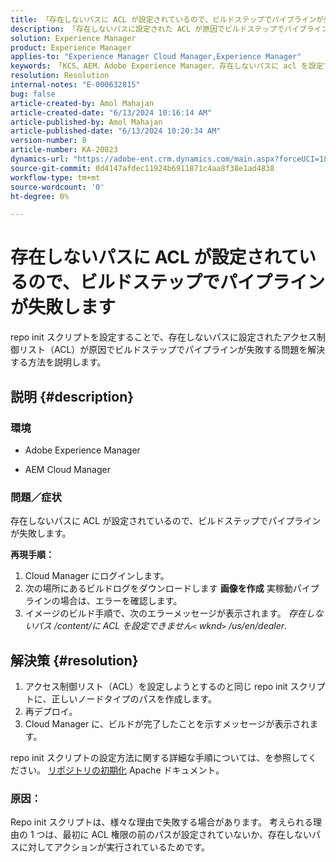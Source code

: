 ```yaml
---
title: 「存在しないパスに ACL が設定されているので、ビルドステップでパイプラインが失敗します」
description: 「存在しないパスに設定された ACL が原因でビルドステップでパイプラインが失敗する問題を解決する方法を説明します。」
solution: Experience Manager
product: Experience Manager
applies-to: "Experience Manager Cloud Manager,Experience Manager"
keywords: 「KCS、AEM、Adobe Experience Manager、存在しないパスに acl を設定できない、アクセス制御リスト、AEMaaCS、Cloud Manager」
resolution: Resolution
internal-notes: "E-000632815"
bug: false
article-created-by: Amol Mahajan
article-created-date: "6/13/2024 10:16:14 AM"
article-published-by: Amol Mahajan
article-published-date: "6/13/2024 10:20:34 AM"
version-number: 8
article-number: KA-20823
dynamics-url: "https://adobe-ent.crm.dynamics.com/main.aspx?forceUCI=1&pagetype=entityrecord&etn=knowledgearticle&id=040c43f1-6d29-ef11-840b-6045bd006704"
source-git-commit: 0d4147afdec11924b6911871c4aa8f38e1ad4838
workflow-type: tm+mt
source-wordcount: '0'
ht-degree: 0%

---
```


# 存在しないパスに ACL が設定されているので、ビルドステップでパイプラインが失敗します


repo init スクリプトを設定することで、存在しないパスに設定されたアクセス制御リスト（ACL）が原因でビルドステップでパイプラインが失敗する問題を解決する方法を説明します。

## 説明 {#description}


### <b>環境</b>

- Adobe Experience Manager


- AEM Cloud Manager




### <b>問題／症状</b>

存在しないパスに ACL が設定されているので、ビルドステップでパイプラインが失敗します。

<b>再現手順：</b>

1. Cloud Manager にログインします。
2. 次の場所にあるビルドログをダウンロードします <b>画像を作成</b> 実稼動パイプラインの場合は、エラーを確認します。
3. イメージのビルド手順で、次のエラーメッセージが表示されます。 *存在しないパス /content/に ACL を設定できません`<` wknd`>` /us/en/dealer*.



## 解決策 {#resolution}


1. アクセス制御リスト（ACL）を設定しようとするのと同じ repo init スクリプトに、正しいノードタイプのパスを作成します。
2. 再デプロイ。
3. Cloud Manager に、ビルドが完了したことを示すメッセージが表示されます。


repo init スクリプトの設定方法に関する詳細な手順については、を参照してください。 [リポジトリの初期化](https://sling.apache.org/documentation/bundles/repository-initialization.html) Apache ドキュメント。

### <b>原因</b>：

Repo init スクリプトは、様々な理由で失敗する場合があります。 考えられる理由の 1 つは、最初に ACL 権限の前のパスが設定されていないか、存在しないパスに対してアクションが実行されているためです。
